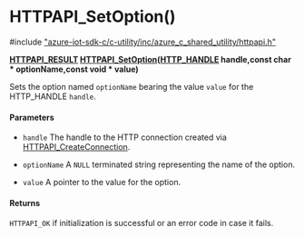 # HTTPAPI_SetOption()

\#include ["azure-iot-sdk-c/c-utility/inc/azure_c_shared_utility/httpapi.h"](../iot-c-ref-httpapi-h.md)  

**[HTTPAPI_RESULT](#httpapi_8h_1ae6d85e45d7bb89c3692f17750762557e) [HTTPAPI_SetOption](#httpapi_8h_1a126e89db045f53ecc3438eecea2efc84)([HTTP_HANDLE](#httpapi_8h_1a3b2d2d7095a41a942705e437133d35dc) handle,const char * optionName,const void * value)**

Sets the option named `optionName` bearing the value `value` for the HTTP_HANDLE `handle`.

#### Parameters
* `handle` The handle to the HTTP connection created via [HTTPAPI_CreateConnection](#httpapi_8h_1a96629fdbe1b52a5357da60bb1248b174). 

* `optionName` A `NULL` terminated string representing the name of the option. 

* `value` A pointer to the value for the option.

#### Returns
`HTTPAPI_OK` if initialization is successful or an error code in case it fails.


